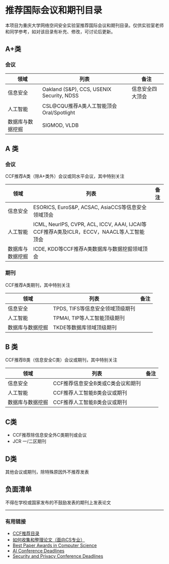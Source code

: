# 推荐国际会议和期刊目录

本项目为重庆大学网络空间安全实验室推荐国际会议和期刊目录。仅供实验室老师和同学参考，如对该目录有补充、修改，可讨论后更新。


## A+类

### 会议

| 领域 | 列表 | 备注 |
| --- | --- | --- |
| 信息安全 | Oakland (S\&P), CCS, USENIX Security, NDSS | 信息安全四大顶会 |
| 人工智能 | CSL@CQU推荐A类人工智能顶会Oral/Spotlight
| 数据库与数据挖掘 | SIGMOD, VLDB

## A 类

### 会议

CCF推荐A类（除A+类外）会议或同水平会议，其中特别关注

| 领域 | 列表 | 备注 |
| --- | --- | --- |
| 信息安全 | ESORICS, EuroS&P, ACSAC, AsiaCCS等信息安全领域顶会 |
| 人工智能 | ICML, NeurIPS, CVPR, ACL, ICCV, AAAI, IJCAI等CCF推荐A类及ICLR，ECCV，NAACL等人工智能顶会|
| 数据库与数据挖掘 | ICDE, KDD等CCF推荐A类数据库与数据挖掘领域顶会


### 期刊

CCF推荐A类期刊，其中特别关注

| 领域 | 列表 | 备注 |
| --- | --- | --- |
| 信息安全 | TPDS, TIFS等信息安全领域顶级期刊
| 人工智能 | TPMAI, TIP等人工智能顶级期刊
| 数据库与数据挖掘 | TKDE等数据库领域顶级期刊|

## B 类

CCF推荐B类（信息安全C类）会议或期刊，其中特别关注

| 领域 | 列表 | 备注 |
| --- | --- | --- |
| 信息安全 | CCF推荐信息安全B类或C类会议和期刊|
| 人工智能 | CCF推荐人工智能B类会议或期刊|
| 数据库与数据挖掘 | CCF推荐人工智能B类会议或期刊|


## C类

- CCF推荐除信息安全外C类期刊或会议
- JCR 一/二区期刊

## D类

其他会议或期刊，除特殊原因外不推荐发表

## 负面清单

不得在学校或国家发布的不鼓励发表的期刊上发表论文

---
### 有用链接
- [CCF推荐目录](https://www.ccf.org.cn/Academic_Evaluation/By_category/)
- [如何收集和整理论文（面向CS专业）](https://ying-zhang.github.io/misc/2016/we-love-paper/#hosts)
- [Best Paper Awards in Computer Science](https://jeffhuang.com/best_paper_awards/)
- [AI Conference Deadlines](https://aideadlin.es/)
- [Security and Privacy Conference Deadlines](https://sec-deadlines.github.io/)
